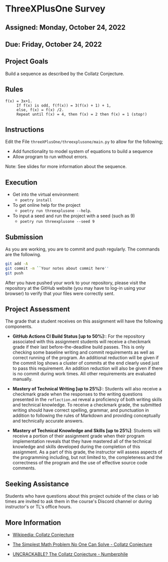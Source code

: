 # ThreeXPlusOne Survey

## Assigned: Monday, October 24, 2022

## Due: Friday, October 24, 2022

## Project Goals

Build a sequence as described by the Collatz Conjecture.

## Rules

```
f(x) = 3x+1.
	 If f(x) is odd, f(f(x)) = 3(f(x) + 1) + 1,
	 else, f(x) = f(x) /2.
	 Repeat until f(x) = 4, then f(x) = 2 then f(x) = 1 (stop!)
```

## Instructions

Edit the File `threeXPlusOne/threexplusone/main.py` to allow for the following;

* Add functionality to model system of equations to build a sequence
* Allow program to run without errors.

Note: See slides for more information about the sequence.

## Execution

* Get into the virtual environment:
   + `poetry install`
* To get online help for the project
   + `poetry run threexplusone --help`. 
* To input a seed and run the project with a seed (such as 9)
   + `poetry run threexplusone --seed 9`

## Submission

As you are working, you are to commit and push regularly. The commands are the following.

```bash
git add -A
git commit -m ``Your notes about commit here''
git push
```

After you have pushed your work to your repository, please visit the repository at the GitHub website (you may have to log-in using your browser) to verify that your files were correctly sent.

## Project Assessment

The grade that a student receives on this assignment will have the following components.

- **GitHub Actions CI Build Status [up to 50%]:**: For the repository associated
with this assignment students will receive a checkmark grade if their last before-the-deadline
build passes. This is only checking some baseline writing and commit requirements as well as correct
running of the program. An additional reduction will be given if the commit log shows a cluster
of commits at the end clearly used just to pass this requirement. An addition reduction
will also be given if there is no commit during work times. All other requirements are evaluated manually.

- **Mastery of Technical Writing [up to 25%]:**: Students will also receive a checkmark
grade when the responses to the writing questions presented in the `reflection.md` reveal
a proficiency of both writing skills and technical knowledge. To receive a checkmark grade,
the submitted writing should have correct spelling, grammar, and punctuation in addition
to following the rules of Markdown and providing conceptually and technically accurate answers.

- **Mastery of Technical Knowledge and Skills [up to 25%]**: Students will receive a portion
of their assignment grade when their program implementation reveals that they have mastered
all of the technical knowledge and skills developed during the completion of this assignment.
As a part of this grade, the instructor will assess aspects of the programming including,
but not limited to, the completeness and the correctness of the program and the use of
effective source code comments.

## Seeking Assistance

Students who have questions about this project outside of the class or lab times are invited to ask them in the course's Discord channel or during instructor's or TL's office hours.

## More Information
+ [Wikipedia: Collatz Conjecture](https://en.wikipedia.org/wiki/Collatz_conjecture)

+ [The Simplest Math Problem No One Can Solve - Collatz Conjecture](https://www.youtube.com/watch?v=094y1Z2wpJg)

+ [UNCRACKABLE? The Collatz Conjecture - Numberphile](https://www.youtube.com/watch?v=5mFpVDpKX70)